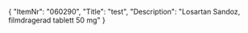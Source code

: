 {
  "ItemNr": "060290",
  "Title": "test",
  "Description": "Losartan Sandoz, filmdragerad tablett 50 mg"
}